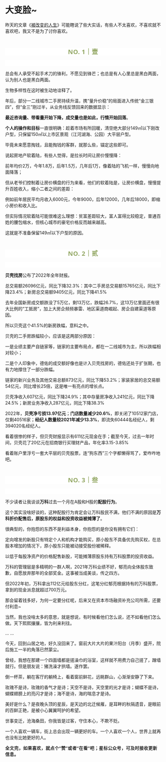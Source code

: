 # 大变脸~

<p style="visibility: visible;">昨天的文章《<a target="_blank" href="http://mp.weixin.qq.com/s?__biz=Mzg2OTkwNzE4MA==&amp;mid=2247490929&amp;idx=1&amp;sn=f6331770bc3f08cb872b5b76718207e1&amp;chksm=ce94b2f2f9e33be4a8e992182bf5c279b1c9d35f2734219b9a90a24c50a8a2bee6b114c20ccd&amp;scene=21#wechat_redirect" textvalue="被改变的人生" linktype="text" imgurl="" imgdata="null" data-itemshowtype="0" tab="innerlink" data-linktype="2" style="visibility: visible;" hasload="1">被改变的人生</a>》可能瞎说了些大实话，有些人不太喜欢，不喜欢就不喜欢吧，我又不是为了讨你喜欢。</p><p style="visibility: visible;"><br style="visibility: visible;"></p><p style="outline: 0px;max-width: 100%;color: rgb(34, 34, 34);letter-spacing: 0.544px;white-space: normal;font-family: -apple-system-font, system-ui, &quot;Helvetica Neue&quot;, &quot;PingFang SC&quot;, &quot;Hiragino Sans GB&quot;, &quot;Microsoft YaHei UI&quot;, &quot;Microsoft YaHei&quot;, Arial, sans-serif;background-color: rgb(255, 255, 255);text-align: center;visibility: visible;box-sizing: border-box !important;overflow-wrap: break-word !important;"><span style="outline: 0px;max-width: 100%;font-weight: bold;line-height: 25px;color: rgb(149, 169, 103);font-size: 20px;visibility: visible;box-sizing: border-box !important;overflow-wrap: break-word !important;">NO. 1｜壹</span></p><p style="outline: 0px;max-width: 100%;color: rgb(34, 34, 34);letter-spacing: 0.544px;white-space: normal;font-family: -apple-system-font, system-ui, &quot;Helvetica Neue&quot;, &quot;PingFang SC&quot;, &quot;Hiragino Sans GB&quot;, &quot;Microsoft YaHei UI&quot;, &quot;Microsoft YaHei&quot;, Arial, sans-serif;background-color: rgb(255, 255, 255);text-align: center;visibility: visible;box-sizing: border-box !important;overflow-wrap: break-word !important;"><br style="outline: 0px;max-width: 100%;visibility: visible;box-sizing: border-box !important;overflow-wrap: break-word !important;"></p><p style="white-space: normal; visibility: visible;">总会有人承受不起手术刀的锋利，不愿见到锋芒；也总是有人心里总是黑白两面，认为别人也是黑白两面。</p><p style="white-space: normal; visibility: visible;">生物多样性在这时被生动地诠释了。</p><p style="visibility: visible;">年后，部分一二线城市二手房持续升温，携“量升价稳”的局面进入传统“金三银四”，但“金三”刚过半，从业务线反馈回来的数据显示：</p><p style="visibility: visible;"><strong style="visibility: visible;">最近咨询量、带看量开始下降，成交量也是如此，行情开始回落</strong>。</p><p style="visibility: visible;"><strong style="visibility: visible;">个人的操作和目标</strong>一直很明确：趁着市场有所回暖，清空绝大部分149㎡以下刚改户型，只保留150㎡以上市区景观（江河湖海、公园）大平层户型。<br style="visibility: visible;"></p><p style="visibility: visible;">毕竟未来愿意掏钱，且能掏钱的客群，就那么些，锚定这些即可。<br style="visibility: visible;"></p><p style="visibility: visible;">说起房地产软着陆，有些人觉得，是拉长时间让房价慢慢降：</p><p style="visibility: visible;">前年均价2万，今年1.8万，后年1.5万，几年后1万，像着陆的飞机一样，慢慢向地面降落；</p><p style="visibility: visible;">但从老爷们控制着让房价横盘的行为来看，他们的软着陆是，让房价横盘，慢慢提升百姓收入，缩小二者之间的差距：</p><p style="visibility: visible;">例如前年居民平均月收入6000元，今年9000，后年12000，几年后18000，即缩小房价和收入比。</p><p style="visibility: visible;">但实际情况软着陆可能很难这么理想：贫富差距较大，富人富得比较稳定，普通百姓的腰包缩水，但核心城市的豪宅价格反而越来越高。</p><p style="visibility: visible;">这就是不准备保留149㎡以下户型的原因。<br style="visibility: visible;"></p><p style="visibility: visible;"><br style="visibility: visible;"></p><p style="outline: 0px;max-width: 100%;color: rgb(34, 34, 34);letter-spacing: 0.544px;white-space: normal;font-family: -apple-system-font, system-ui, &quot;Helvetica Neue&quot;, &quot;PingFang SC&quot;, &quot;Hiragino Sans GB&quot;, &quot;Microsoft YaHei UI&quot;, &quot;Microsoft YaHei&quot;, Arial, sans-serif;background-color: rgb(255, 255, 255);text-align: center;visibility: visible;box-sizing: border-box !important;overflow-wrap: break-word !important;"><span style="outline: 0px;max-width: 100%;font-weight: bold;line-height: 25px;color: rgb(149, 169, 103);font-size: 20px;visibility: visible;box-sizing: border-box !important;overflow-wrap: break-word !important;">NO. 2｜贰</span></p><p style="outline: 0px;max-width: 100%;color: rgb(34, 34, 34);letter-spacing: 0.544px;white-space: normal;font-family: -apple-system-font, system-ui, &quot;Helvetica Neue&quot;, &quot;PingFang SC&quot;, &quot;Hiragino Sans GB&quot;, &quot;Microsoft YaHei UI&quot;, &quot;Microsoft YaHei&quot;, Arial, sans-serif;background-color: rgb(255, 255, 255);text-align: center;visibility: visible;box-sizing: border-box !important;overflow-wrap: break-word !important;"><br style="outline: 0px;max-width: 100%;visibility: visible;box-sizing: border-box !important;overflow-wrap: break-word !important;"></p><p><strong>贝壳找房</strong>公布了2022年全年财报。<br></p><p>总交易额26096亿元，同比下降32.3%：其中二手房总交易额15765亿元，同比下降23.4%；新房总交易额9405亿元，同比下降41.5%<br></p><p>去年全国新房成交额跌没了5万亿，剩13万亿，跌幅26.7%，这13万亿里面还有很大比例的“工抵房”，加上大房企频频暴雷、地区渠道商崛起、房企自建渠道等原因。</p><p>所以贝壳这个41.5%的新房跌幅，意料之中。<br></p><p>贝壳的二手房跌幅较小，应该是这两部分原因：</p><p>一是业绩主要产自链家等，链家的主要布局点，都在一二线城市为主，所以跌幅相对较小；</p><p>二是个人印象中，德佑的成交额好像也是计入贝壳找房的，德佑还处于扩张期，也有力地撑住了一部分跌幅。<br></p><p>链家的新兴业务及其他交易总额873亿元，同比下降53.2%；家装家居的总交易额54亿元，同比增长25倍，这是唯一有亮点的增长点。</p><p>贝壳净收入607亿元，同比下降24.9%；其中存量房净收入241亿元，同比下降24.5%；新房业务净收入287亿元，同比下降38.3%<br></p><p>2022年，<strong>贝壳净亏损13.97亿元</strong>；<strong>门店数量减少20.6%</strong>，即关闭了10512家门店，仅剩40516家；<strong>经纪人数量较2021年减少13.3%</strong>，即流失60444名经纪人，剩394020名经纪人。<br></p><p>看着很惨的样子，但贝壳财报显示有611亿元现金在手；截至今天，过去一年时间，贝壳花了20亿元在招商银行买理财产品，年化率3.15-3.85%<br></p><p>看着账户里浮亏一套大平层的贝壳股票，连“狗东西”三个字都懒得骂了，爱咋咋地吧。<br></p><p><br></p><p style="outline: 0px;max-width: 100%;color: rgb(34, 34, 34);letter-spacing: 0.544px;white-space: normal;font-family: -apple-system-font, system-ui, &quot;Helvetica Neue&quot;, &quot;PingFang SC&quot;, &quot;Hiragino Sans GB&quot;, &quot;Microsoft YaHei UI&quot;, &quot;Microsoft YaHei&quot;, Arial, sans-serif;background-color: rgb(255, 255, 255);text-align: center;visibility: visible;box-sizing: border-box !important;overflow-wrap: break-word !important;"><span style="outline: 0px;max-width: 100%;font-weight: bold;line-height: 25px;color: rgb(149, 169, 103);font-size: 20px;visibility: visible;box-sizing: border-box !important;overflow-wrap: break-word !important;">NO. 3｜叁</span></p><p style="outline: 0px;max-width: 100%;color: rgb(34, 34, 34);letter-spacing: 0.544px;white-space: normal;font-family: -apple-system-font, system-ui, &quot;Helvetica Neue&quot;, &quot;PingFang SC&quot;, &quot;Hiragino Sans GB&quot;, &quot;Microsoft YaHei UI&quot;, &quot;Microsoft YaHei&quot;, Arial, sans-serif;background-color: rgb(255, 255, 255);text-align: center;visibility: visible;box-sizing: border-box !important;overflow-wrap: break-word !important;"><br style="outline: 0px;max-width: 100%;visibility: visible;box-sizing: border-box !important;overflow-wrap: break-word !important;"></p><p>不少读者让我谈谈<strong>万科</strong>过去一个月在A股和H股的<strong>配股行为</strong>。<br></p><p>这个其实没啥好谈的，这种配股行为肯定会让万科股民不满，他们不满的原因是<strong>万科折价配售后，原股东的权益和投资收益被摊薄了</strong>。<br></p><p>很典型的，你抱怨的东西不是利益本身，你抱怨的是你没有拥有它们：</p><p>定向增发的新股只有特定个人和机构才能购买，原小股东不具备优先购买权，在总股本增加的情况下，原小股东只能被动接受股份被稀释。<br></p><p>以低于每股净资产的价格配售新股，可能摊薄原股东持有万科股票的投资收益。<br></p><p>万科的管理层是多精明的一群人啊，2021年万科业绩不好，郁亮向全体股东致歉，自愿放弃那年的全部奖金。这事被当成美谈，传之四方。<br></p><p>但2022年初，万科拿出112亿元给股东分红，这笔分红郁亮根据持有的万科股票，拿到的现金派息就超过700万元。<br></p><p>那会留着钱多好，为何一定要分红呢，后来又在资本市场融资补充公司所需，还要付利息~<br></p><p>当然，我也没啥太多的意思，就是想说，有时候看他们怎么说，还不如看他们怎么做。天下熙熙攘攘，皆为利来利往。<br></p><p>... ...<br></p><p>今天，回到山居之地，好久没回来了。窗前大片大片的果汁阳台（月季）盛开，院后施工一半的角落已然蒙尘。<br></p><p>曾经，我想在那建一个四面墙都是搓澡巾的浴室，这样就不用费力自己搓了，蹭墙就行。但是朋友说：猪洗澡才拱墙。遂作罢。</p><p>倒一杯茶，躺在客厅的躺椅上，看着窗前鲜花，远眺群山，心渐渐安静了下来。</p><p>玫瑰不是诗，玫瑰的香气才是诗；天空不是诗，天空里的光才是诗；蝴蝶不是诗，蝴蝶翅膀上的亮闪才是诗；海不是诗，海的喘息才是诗。</p><p>美好是什么？是夜晚头顶的星辰，是天边的北迁候雁，是耳畔的秋隔遗音，是眼前的百鲜正艳，是被小心翼翼呵护的希望。</p><p>世事变迁，沧海桑田，你我皆是过客，守住本心，不欺不贬。</p><p>一个人喜欢一辆车，街上总会出现一辆更好的车。一个人喜欢一个人，世界上就再也没有比她更好的人。</p><p style="margin-bottom: 0px;"><strong style="outline: 0px;max-width: 100%;color: rgb(34, 34, 34);font-family: system-ui, -apple-system, BlinkMacSystemFont, &quot;Helvetica Neue&quot;, &quot;PingFang SC&quot;, &quot;Hiragino Sans GB&quot;, &quot;Microsoft YaHei UI&quot;, &quot;Microsoft YaHei&quot;, Arial, sans-serif;letter-spacing: 0.544px;white-space: normal;background-color: rgb(255, 255, 255);font-size: 16px;box-sizing: border-box !important;overflow-wrap: break-word !important;"><span style="outline: 0px;max-width: 100%;font-size: 14px;box-sizing: border-box !important;overflow-wrap: break-word !important;">全文完，如果喜欢，就点个“赞”或者“在看”吧；星标公众号，可及时接收更新信息。</span></strong></p><p style="display: none;"><mp-style-type data-value="3"></mp-style-type></p>